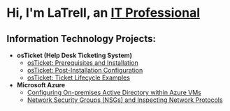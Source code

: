 <h1>Hi, I'm LaTrell, an <a href="https://www.linkedin.com/in/latrell-c-0486921b6">IT Professional</a></h1>

<h2>Information Technology Projects:</h2>

- <b>osTicket (Help Desk Ticketing System)</b>
  - [osTicket: Prerequisites and Installation](https://github.com/Mr-Trell/osticket-prereqs)
  - [osTicket: Post-Installation Configuration](https://github.com/Mr-Trell/post-install-config)
  - [osTicket: Ticket Lifecycle Examples](https://github.com/Mr-Trell/ticket-lifecycle)
- <b>Microsoft Azure</b>
  - [Configuring On-premises Active Directory within Azure VMs](https://github.com/Mr-Trell/configure-ad)
  - [Network Security Groups (NSGs) and Inspecting Network Protocols](https://github.com/Mr-Trell/azure-network-protocols)


